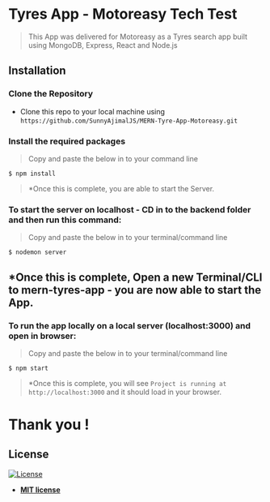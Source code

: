# Tyres App - Motoreasy Tech Test
> This App was delivered for Motoreasy as a Tyres search app built using MongoDB, Express, React and Node.js


## Installation

### Clone the Repository
- Clone this repo to your local machine using `https://github.com/SunnyAjimalJS/MERN-Tyre-App-Motoreasy.git`

### Install the required packages
> Copy and paste the below in to your command line

```shell
$ npm install 
```

> *Once this is complete, you are able to start the Server.

### To start the server on localhost - CD in to the backend folder and then run this command: 
> Copy and paste the below in to your terminal/command line

```shell
$ nodemon server 
```

## *Once this is complete, Open a new Terminal/CLI to mern-tyres-app - you are now able to start the App.

### To run the app locally on a local server (localhost:3000) and open in browser: 
> Copy and paste the below in to your terminal/command line

```shell
$ npm start  
```

> *Once this is complete, you will see `Project is running at http://localhost:3000` and it should load in your browser.

# Thank you !

## License

[![License](http://img.shields.io/:license-mit-blue.svg?style=flat-square)](http://badges.mit-license.org)

- **[MIT license](http://opensource.org/licenses/mit-license.php)**

